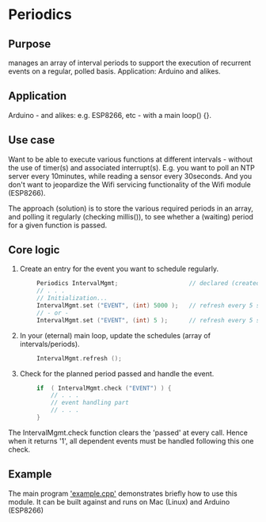 # Periodics
## Purpose
manages an array of interval periods to support the execution
of recurrent events on a regular, polled basis. Application: Arduino and alikes.

## Application
Arduino - and alikes: e.g. ESP8266, etc - with a main loop() {}.

## Use case
Want to be able to execute various functions at different intervals - without
the use of timer(s) and associated interrupt(s). E.g. you want to poll an NTP server
every 10minutes, while reading a sensor every 30seconds. And you don't want
to jeopardize the Wifi servicing functionality of the Wifi module (ESP8266).

The approach (solution) is to store the various required periods in an array,
and polling it regularly (checking millis()), to see whether a (waiting) period
for a given function is passed.

## Core logic
1. Create an entry for the event you want to schedule regularly.
```C++
        Periodics IntervalMgmt;                    // declared (created) as global object 
        // . . .
        // Initialization...
        IntervalMgmt.set ("EVENT", (int) 5000 );   // refresh every 5 seconds (Arduino and alike)
        // - or -
        IntervalMgmt.set ("EVENT", (int) 5 );      // refresh every 5 seconds (Mac, Linux, ...)
```
2. In your (eternal) main loop, update the schedules (array of intervals/periods).
```C++
        IntervalMgmt.refresh ();
````

3. Check for the planned period passed and handle the event.
```C++
        if  ( IntervalMgmt.check ("EVENT") ) {
            // . . .
            // event handling part
            // . . .
        }
```
The IntervalMgmt.check function clears the 'passed' at every call. Hence when it returns '1', all
dependent events must be handled following this one check.

## Example
The main program ['example.cpp'](https://github.com/kanutope/prototyping/blob/master/Periodics/src/example.cpp) demonstrates briefly how to use this module. It can be built against and runs on Mac (Linux) and Arduino (ESP8266)
